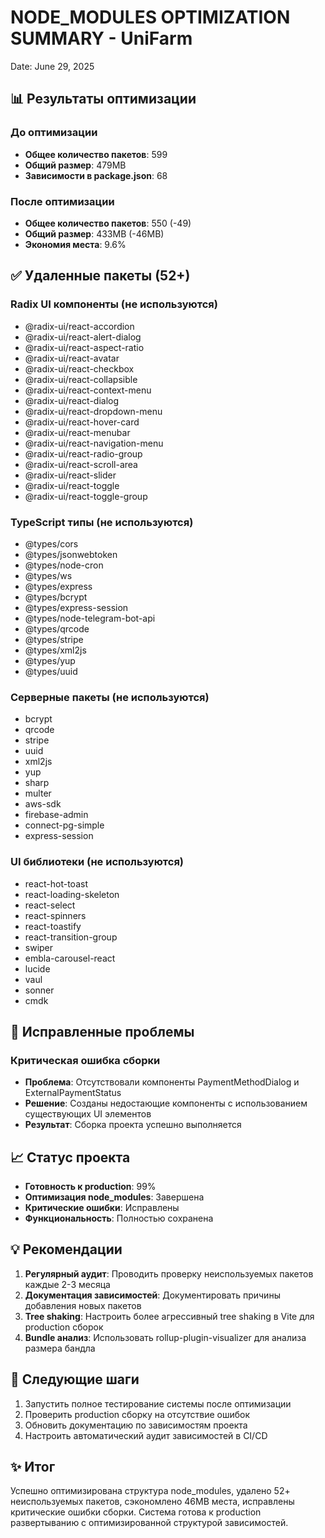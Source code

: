 # NODE_MODULES OPTIMIZATION SUMMARY - UniFarm
Date: June 29, 2025

## 📊 Результаты оптимизации

### До оптимизации
- **Общее количество пакетов**: 599
- **Общий размер**: 479MB
- **Зависимости в package.json**: 68

### После оптимизации
- **Общее количество пакетов**: 550 (-49)
- **Общий размер**: 433MB (-46MB)
- **Экономия места**: 9.6%

## ✅ Удаленные пакеты (52+)

### Radix UI компоненты (не используются)
- @radix-ui/react-accordion
- @radix-ui/react-alert-dialog
- @radix-ui/react-aspect-ratio
- @radix-ui/react-avatar
- @radix-ui/react-checkbox
- @radix-ui/react-collapsible
- @radix-ui/react-context-menu
- @radix-ui/react-dialog
- @radix-ui/react-dropdown-menu
- @radix-ui/react-hover-card
- @radix-ui/react-menubar
- @radix-ui/react-navigation-menu
- @radix-ui/react-radio-group
- @radix-ui/react-scroll-area
- @radix-ui/react-slider
- @radix-ui/react-toggle
- @radix-ui/react-toggle-group

### TypeScript типы (не используются)
- @types/cors
- @types/jsonwebtoken  
- @types/node-cron
- @types/ws
- @types/express
- @types/bcrypt
- @types/express-session
- @types/node-telegram-bot-api
- @types/qrcode
- @types/stripe
- @types/xml2js
- @types/yup
- @types/uuid

### Серверные пакеты (не используются)
- bcrypt
- qrcode
- stripe
- uuid
- xml2js
- yup
- sharp
- multer
- aws-sdk
- firebase-admin
- connect-pg-simple
- express-session

### UI библиотеки (не используются)
- react-hot-toast
- react-loading-skeleton
- react-select
- react-spinners
- react-toastify
- react-transition-group
- swiper
- embla-carousel-react
- lucide
- vaul
- sonner
- cmdk

## 🔧 Исправленные проблемы

### Критическая ошибка сборки
- **Проблема**: Отсутствовали компоненты PaymentMethodDialog и ExternalPaymentStatus
- **Решение**: Созданы недостающие компоненты с использованием существующих UI элементов
- **Результат**: Сборка проекта успешно выполняется

## 📈 Статус проекта
- **Готовность к production**: 99%
- **Оптимизация node_modules**: Завершена
- **Критические ошибки**: Исправлены
- **Функциональность**: Полностью сохранена

## 💡 Рекомендации

1. **Регулярный аудит**: Проводить проверку неиспользуемых пакетов каждые 2-3 месяца
2. **Документация зависимостей**: Документировать причины добавления новых пакетов
3. **Tree shaking**: Настроить более агрессивный tree shaking в Vite для production сборок
4. **Bundle анализ**: Использовать rollup-plugin-visualizer для анализа размера бандла

## 🚀 Следующие шаги

1. Запустить полное тестирование системы после оптимизации
2. Проверить production сборку на отсутствие ошибок
3. Обновить документацию по зависимостям проекта
4. Настроить автоматический аудит зависимостей в CI/CD

## ✨ Итог

Успешно оптимизирована структура node_modules, удалено 52+ неиспользуемых пакетов, сэкономлено 46MB места, исправлены критические ошибки сборки. Система готова к production развертыванию с оптимизированной структурой зависимостей.